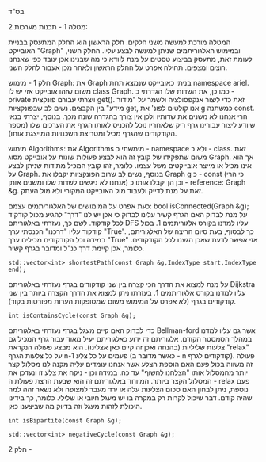 בס"ד

מטלה 1 - תכנות מערכות 2:

המטלה מורכת למעשה משני חלקים. חלק הראשון הוא החלק המתעסק בבניית האובייקט "Graph" ובמימוש האלגוריתמים שניתן למעשה לבצע עליו. החלק השני, לעומת זאת, מתעסק בביצוע טסטים על מנת לוודא כי מה שבנינו אכן עובד כפי שאנחנו רוצים ומצפים.
תחילה אפרט על החלק הראשון ולאחר מכן אעבור לחלק השני.

חלק 1 - 
מימוש Graph:
את Graph בניתי כאובייקט שנמצא תחת namespace ariel. משום שזהו אובייקט אזי יש לו class Graph.
כמו כן, את השדות שלו הגדרתי כ - private ויצרתי עבורם פונקצית get(). זאת כדי ליצור אנקפסולציה ולשמר על "מידור מידע" בין הקבצים.
נשים לב שבפונקציות get, אנו קולטים לפונ' את g כמשתנה const. הרי אנחנו לא משנים את שדותיו ולכן אין צורך בהגדרה שונה מכך.
בנוסף, יצרתי בנאי שיודע ליצור עבורינו גרף ריק שלאחריו נוכל להכניס לאותו הגרף את הערכים שלו (מספר הקודקודים שהגרף מכיל ומטריצת השכנויות המייצגת אותו).

מימוש Algorithms:
את Algorithms מימשתי כ - namespace ולא כ - class. זאת משום שתפקידו של קובץ זה הוא לבצע פעולות שונות על אובייקט מסוג Graph. אך הוא אינו מכיל או מייצר אובייקטים משל עצמו.
כלומר, זהו קובץ המכיל מתודות שניתן לבצע על Graph.
בנוסף, נשים לב שרוב הפונקציות יקבלו את Graph g כ - const (כי הרי אנחנו לא ניגשים לשדות שלו ומשנים אותן) וכן הן יקבלו אותו כ - reference: Graph &g. זאת על מנת לדייק ולעבוד מול האובייקט המקורי ולא מול העתק.

כעת אפרט על המימושים של האלגוריתמים עצמם:
    bool isConnected(Graph &g);
על מנת לבדוק האם הגרף קשיר עלינו לבדוק כי אכן יש לנו "דרך" להגיע מכול קודקוד לכל קודקוד. לשם כך, נעזרתי באלגוריתם DFS עליו למדנו בקורס אלגוריתמים 1. בכול קודקוד עליו "דרכנו" הכנסתי ערך "True". כך לבסוף, בעת סיום הריצה של האלגוריתם, במידה וכל הקודקודים מכילים ערך "True" אזי אפשר לדעת שאכן הגענו לכל הקודקודים. כלומר, אכן קיימת דרך כנ"ל ומדובר בגרף קשיר.


    std::vector<int> shortestPath(const Graph &g,IndexType start,IndexType end);
על מנת למצוא את הדרך הכי קצרה בין שני קודקודים בגרף נעזרתי באלגוריתם Dijkstra עליו למדנו בקורס אלגוריתמים 1. בעזרתו ניתן למצוא את הדרך הקצרה ביותר בין שני קודקודים בגרף (לא אפרט על המימוש משום שמסופקות הערות מפורטות בקוד).

    int isContainsCycle(const Graph &g);
כדי לבדוק האם קיים מעגל בגרף נעזרתי באלגוריתם Bellman-ford אשר גם עליו למדנו במהלך הסמסטר הקודם. אלגוריתם זה ידוע כאלגוריתם יעיל מאוד עבור גרף המכיל גם צלעות שליליות (בהנחה ואכן זה קיים כאן אצלינו). הוא מבצע פעולה הנקראת "relax" על כל צלעות הגרף n-1 פעמים על כל צלע (כאשר מדובר ב - n קודקודים לגרף). פעולה זה משווה בכול פעם האם הוספת הצלע אשר אנחנו עומדים עליה מקנה לנו מסלול קצר יותר מהמסלול אותו "הצלחנו לחשוף" עד כה. במידה וכן - ניקח את צלע זו ונעדכן את המסלול הקצר ביותר.
המיוחד באלגוריתם זה הוא שבעת הרצת פעולת ה - relax פעם נוספת, ניתן לבחון האם סכום הצלעות עלה או ירד מעבר למצופה ולא נשאר זהה למה שהיה קודם. דבר שיכול לקרות רק במקרה בו יש מעגל חיובי או שלילי.
כלומר, כך בידינו היכולת לזהות מעגל וזה בדיוק מה שביצענו כאן.

    int isBipartite(const Graph &g);

    std::vector<int> negativeCycle(const Graph &g);


חלק 2 - 



